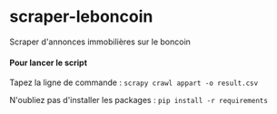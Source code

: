 # scraper-leboncoin
Scraper d'annonces immobilières sur le boncoin

#### Pour lancer le script
Tapez la ligne de commande :
`scrapy crawl appart -o result.csv`

N'oubliez pas d'installer les packages :
`pip install -r requirements`
